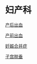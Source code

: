 # 妇产科
[产后出血](chanhouchuxue.md)

[产前出血](chanqianchuxue.md)

[妊娠合并症](renshenhebingzheng.md)

[子宫脱垂](zigongtuochui.md)
